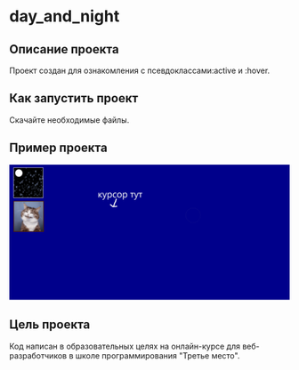 
# day_and_night

## Описание проекта
Проект создан для ознакомления с псевдоклассами:active и :hover.

## Как запустить проект
Скачайте необходимые файлы.

## Пример проекта
![](day_and_night.gif)
## Цель проекта
Код написан в образовательных целях на онлайн-курсе для веб-разработчиков в школе программирования "Третье место".


 
